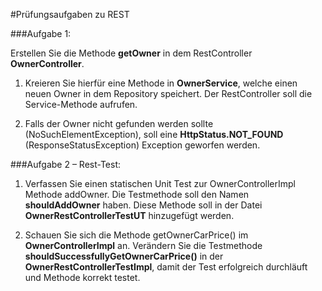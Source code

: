 #Prüfungsaufgaben zu REST

###Aufgabe 1:

Erstellen Sie die Methode **getOwner** in dem RestController **OwnerController**.

1. Kreieren Sie hierfür eine Methode in **OwnerService**, welche einen neuen Owner in dem Repository speichert. Der RestController soll die Service-Methode aufrufen.

2.  Falls der Owner nicht gefunden werden sollte (NoSuchElementException), soll eine **HttpStatus.NOT_FOUND** (ResponseStatusException) Exception geworfen werden.


###Aufgabe 2 – Rest-Test:

1.  Verfassen Sie einen statischen Unit Test zur OwnerControllerImpl Methode addOwner. Die Testmethode soll den Namen **shouldAddOwner** haben. Diese Methode soll in der Datei **OwnerRestControllerTestUT** hinzugefügt werden.

2.  Schauen Sie sich die Methode getOwnerCarPrice() im **OwnerControllerImpl** an. Verändern Sie die Testmethode **shouldSuccessfullyGetOwnerCarPrice()** in der **OwnerRestControllerTestImpl**, damit der Test erfolgreich durchläuft und Methode korrekt testet.

